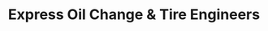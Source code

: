 ---
title: "Express Oil Change & Tire Engineers"
url: /madison/express-oil-change-and-tire-engineers/
shop: tyres
---
